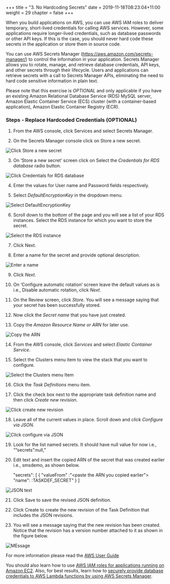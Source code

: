 +++
title = "3. No Hardcoding Secrets"
date = 2019-11-18T08:23:04+11:00
weight = 29
chapter = false
+++

When you build applications on AWS, you can use AWS IAM roles to deliver temporary, short-lived credentials for calling AWS services. However, some applications require longer-lived credentials, such as database passwords or other API keys. If this is the case, you should never hard code these secrets in the application or store them in source code.

You can use AWS Secrets Manager (https://aws.amazon.com/secrets-manager/) to control the information in your application. Secrets Manager allows you to rotate, manage, and retrieve database credentials, API keys, and other secrets through their lifecycle. Users and applications can retrieve secrets with a call to Secrets Manager APIs, eliminating the need to hard code sensitive information in plain text.

Please note that this exercise is *OPTIONAL* and only applicable if you have an existing Amazon Relational Database Service (RDS) MySQL server, Amazon Elastic Container Service (ECS) cluster (with a container-based application), Amazon Elastic Container Registry (ECR). 

### Steps - Replace Hardcoded Credentials (OPTIONAL)

1. From the AWS console, click Services and select Secrets Manager.

2. On the Secrets Manager console click on Store a new secret.

![Click Store a new secret](/images/Module-3-Image-1.png)

3. On ‘Store a new secret’ screen click on Select the *Credentials for RDS database* radio button.

![Click Credentials for RDS database](/images/Module-3-Image-2.png)

4. Enter the values for User name and Password fields respectively.

5. Select *DefaultEncryptionKey* in the dropdown menu.

![Select DefaultEncryptionKey](/images/Module-3-Image-3.png)

6. Scroll down to the bottom of the page and you will see a list of your RDS instances. Select the RDS instance for which you want to store the secret.
    
![Select the RDS instance](/images/Module-3-Image-4.png)

7. Click Next.

8. Enter a name for the secret and provide optional description.

![Enter a name](/images/Module-3-Image-5.png)

9. Click *Next*.

10. On ‘Configure automatic rotation’ screen leave the default values as is i.e., Disable automatic rotation, click *Next*.

11. On the Review screen, click *Store*. You will see a message saying that your secret has been successfully stored.

12. Now click the *Secret name* that you have just created.

13. Copy the *Amazon Resource Name or ARN* for later use.

![Copy the ARN](/images/Module-3-Image-6.png)

14. From the AWS console, click *Services* and select *Elastic Container Service*.

15. Select the Clusters menu item to view the stack that you want to configure.

![Select the Clusters menu Item](/images/Module-3-Image-7.png)

16. Click the *Task Definitions* menu item.

17. Click the check box next to the appropriate task definition name and then click *Create new revision*.
    
![Click create new revision](/images/Module-3-Image-8.png)

18. Leave all of the current values in place. Scroll down and *click Configure via JSON.* 

![Click configure via JSON](/images/Module-3-Image-9.png)

19. Look for the list named secrets. It should have null value for now i.e., ““secrets”:null,”

20. Edit text and insert the copied ARN of the secret that was created earlier i.e., smsdemo, as shown below.  

    "secrets": [
    {
    "valueFrom" :"<paste the ARN you copied earlier">
    "name": :TASKDEF_SECRET"
    }
    ]

![JSON text](/images/Module-3-Image-10.png)

21. Click Save to save the revised JSON definition.

22. Click Create to create the new revision of the Task Definition that includes the JSON revisions.

23. You will see a message saying that the new revision has been created. Notice that the revision has a version number attached to it as shown in the figure below.

![MEssage](/images/Module-3-Image-11.png)

For more information please read the [AWS User Guide](https://docs.aws.amazon.com/secretsmanager/latest/userguide/intro.html)

You should also learn how to use [AWS IAM roles for applications running on Amazon EC2](https://docs.aws.amazon.com/IAM/latest/UserGuide/id_roles_use_switch-role-ec2.html). Also, for best results, learn how to [securely provide database credentials to AWS Lambda functions by using AWS Secrets Manager](https://aws.amazon.com/blogs/security/how-to-securely-provide-database-credentials-to-lambda-functions-by-using-aws-secrets-manager/).